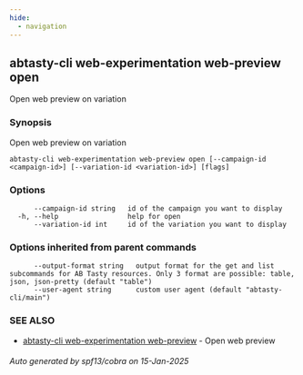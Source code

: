 ```yaml
---
hide:
  - navigation
---
```

## abtasty-cli web-experimentation web-preview open

Open web preview on variation

### Synopsis

Open web preview on variation

```
abtasty-cli web-experimentation web-preview open [--campaign-id <campaign-id>] [--variation-id <variation-id>] [flags]
```

### Options

```
      --campaign-id string   id of the campaign you want to display
  -h, --help                 help for open
      --variation-id int     id of the variation you want to display
```

### Options inherited from parent commands

```
      --output-format string   output format for the get and list subcommands for AB Tasty resources. Only 3 format are possible: table, json, json-pretty (default "table")
      --user-agent string      custom user agent (default "abtasty-cli/main")
```

### SEE ALSO

* [abtasty-cli web-experimentation web-preview](abtasty-cli_web-experimentation_web-preview.md)	 - Open web preview

###### Auto generated by spf13/cobra on 15-Jan-2025
